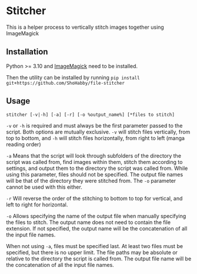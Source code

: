 # Stitcher
This is a helper process to vertically stitch images together using ImageMagick

## Installation 
Python >= 3.10 and [ImageMagick](https://imagemagick.org/script/download.php) need to be installed.

Then the utility can be installed by running `pip install git+https://github.com/ShoHabby/file-stitcher`

## Usage
`stitcher [-v|-h] [-a] [-r] [-o %output_name%] [*files to stitch]`

`-v` or `-h` is required and must always be the first parameter passed to the script. Both options are mutually exclusive.
`-v` will stitch files vertically, from top to bottom, and `-h` will stitch files horizontally, from right to left (manga reading order)

`-a` Means that the script will look through subfolders of the directory the script was called from, find images within them, stitch them according to settings,
and output them to the directory the script was called from. While using this parameter, files should not be specified.
The output file names will be that of the directory they were stitched from. The `-o` parameter cannot be used with this either.

`-r` Will reverse the order of the stitching to bottom to top for vertical, and left to right for horizontal.

`-o` Allows specifying the name of the output file when manually specifying the files to stitch. The output name does not need to contain the file extension.
If not specified, the output name will be the concatenation of all the input file names.

When not using `-a`, files must be specified last. At least two files must be specified, but there is no upper limit.
The file paths may be absolute or relative to the directory the script is called from.
The output file name will be the concatenation of all the input file names.
